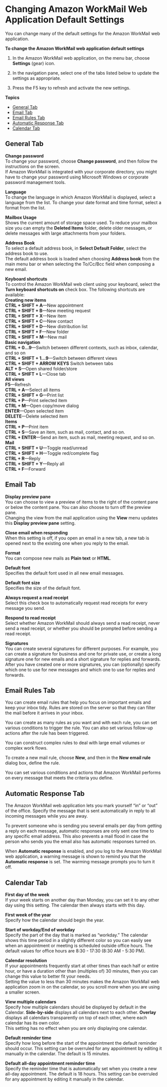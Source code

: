 # Changing Amazon WorkMail Web Application Default Settings<a name="settings_overview"></a>

You can change many of the default settings for the Amazon WorkMail web application\.

**To change the Amazon WorkMail web application default settings**

1. In the Amazon WorkMail web application, on the menu bar, choose **Settings** \(gear\) icon\.

1. In the navigation pane, select one of the tabs listed below to update the settings as appropriate\.

1. Press the F5 key to refresh and activate the new settings\.

**Topics**
+ [General Tab](#general_tab)
+ [Email Tab](#email_tab)
+ [Email Rules Tab](#email_filters_tab)
+ [Automatic Response Tab](#automatic_response_tab)
+ [Calendar Tab](#calendar_tab)

## General Tab<a name="general_tab"></a>

****Change password****  
To change your password, choose **Change password**, and then follow the instructions on the screen\.  
If Amazon WorkMail is integrated with your corporate directory, you might have to change your password using Microsoft Windows or corporate password management tools\.

****Language****  
To change the language in which Amazon WorkMail is displayed, select a language from the list\. To change your date format and time format, select a format from the list\.

****Mailbox Usage****  
Shows the current amount of storage space used\. To reduce your mailbox size you can empty the **Deleted Items** folder, delete older messages, or delete messages with large attachments from your folders\.

****Address Book****  
To select a default address book, in **Select Default Folder**, select the address book to use\.  
The default address book is loaded when choosing **Address book** from the main menu bar or when selecting the To/Cc/Bcc field when composing a new email\.

****Keyboard shortcuts****  
To control the Amazon WorkMail web client using your keyboard, select the **Turn keyboard shortcuts on** check box\. The following shortcuts are available:  
**Creating new items**  
**CTRL \+ SHIFT \+ A**—New appointment  
**CTRL \+ SHIFT \+ B**—New meeting request  
**CTRL \+ SHIFT \+ X**—New item  
**CTRL \+ SHIFT \+ C**—New contact  
**CTRL \+ SHIFT \+ D**—New distribution list  
**CTRL \+ SHIFT \+ F**—New folder  
**CTRL \+ SHIFT \+ M**—New mail  
**Basic navigation**  
**CTRL \+ 0\.\.\.9**—Switch between different contexts, such as inbox, calendar, and so on  
**CTRL \+ SHIFT \+ 1\.\.\.9**—Switch between different views  
**CTRL \+ SHIFT \+ ARROW KEYS** Switch between tabs  
**ALT \+ S**—Open shared folder/store  
**CTRL \+ SHIFT \+ L**—Close tab  
**All views**  
**F5**—Refresh  
**CTRL \+ A**—Select all items  
**CTRL \+ SHIFT \+ G**—Print list  
**CTRL \+ P**—Print selected item  
**CTRL \+ M**—Open copy/move dialog  
**ENTER**—Open selected item  
**DELETE**—Delete selected item  
**Items**  
**CTRL \+ P**—Print item  
**CTRL \+ S**—Save an item, such as mail, contact, and so on\.  
**CTRL \+ ENTER**—Send an item, such as mail, meeting request, and so on\.  
**Mail**  
**CTRL \+ SHIFT \+ U**—Toggle read/unread  
**CTRL \+ SHIFT \+ H**—Toggle red/complete flag  
**CTRL \+ R**—Reply  
**CTRL \+ SHIFT \+ Y**—Reply all  
**CTRL \+ F**—Forward

## Email Tab<a name="email_tab"></a>

****Display preview pane****  
You can choose to view a preview of items to the right of the content pane or below the content pane\. You can also choose to turn off the preview pane\.  
Changing the view from the mail application using the **View** menu updates this **Display preview pane** setting\.

****Close email when responding****  
When this setting is off, if you open an email in a new tab, a new tab is opened next to the existing one when you reply to the email\.

****Format****  
You can compose new mails as **Plain text** or **HTML**\.

****Default font****  
Specifies the default font used in all new email messages\.

****Default font size****  
Specifies the size of the default font\.

****Always request a read receipt****  
Select this check box to automatically request read receipts for every message you send\.

****Respond to read receipt****  
Select whether Amazon WorkMail should always send a read receipt, never send a read receipt, or whether you should be prompted before sending a read receipt\.

****Signatures****  
You can create several signatures for different purposes\. For example, you can create a signature for business and one for private use, or create a long signature one for new emails and a short signature for replies and forwards\.  
After you have created one or more signatures, you can \(optionally\) specify which one to use for new messages and which one to use for replies and forwards\.

## Email Rules Tab<a name="email_filters_tab"></a>

You can create email rules that help you focus on important emails and keep your inbox tidy\. Rules are stored on the server so that they can filter the mail before it arrives in your inbox\.

You can create as many rules as you want and with each rule, you can set various conditions to trigger the rule\. You can also set various follow\-up actions after the rule has been triggered\.

You can construct complex rules to deal with large email volumes or complex work flows\.

To create a new mail rule, choose **New**, and then in the **New email rule** dialog box, define the rule\.

You can set various conditions and actions that Amazon WorkMail performs on every message that meets the criteria you define\.

## Automatic Response Tab<a name="automatic_response_tab"></a>

The Amazon WorkMail web application lets you mark yourself “in” or “out” of the office\. Specify the message that is sent automatically in reply to all incoming messages while you are away\.

To prevent someone who is sending you several emails per day from getting a reply on each message, automatic responses are only sent one time to any specific email address\. This also prevents a mail flood in case the person who sends you the email also has automatic responses turned on\.

When **Automatic response** is enabled, and you log to the Amazon WorkMail web application, a warning message is shown to remind you that the **Automatic response** is set\. The warming message prompts you to turn it off\.

## Calendar Tab<a name="calendar_tab"></a>

****First day of the week****  
If your week starts on another day than Monday, you can set it to any other day using this setting\. The calendar then always starts with this day\.

****First week of the year****  
Specify how the calendar should begin the year\.

****Start of workday/End of workday****  
Specify the part of the day that is marked as “workday\.” The calendar shows this time period in a slightly different color so you can easily see when an appointment or meeting is scheduled outside office hours\. The default values for office hours are 8:30 \- 17:30 \(8:30 AM \- 5:30 PM\)\.

****Calendar resolution****  
If your appointments frequently start at other times than each half or entire hour, or have a duration other than \(multiples of\) 30 minutes, then you can change this value to better fit your needs\.  
Setting the value to less than 30 minutes makes the Amazon WorkMail web application zoom in on the calendar, so you scroll more when you are using a smaller screen\.

****View multiple calendars****  
Specify how multiple calendars should be displayed by default in the Calendar\. **Side\-by\-side** displays all calendars next to each other\. **Overlay** displays all calendars transparently on top of each other, where each calendar has its own color\.  
This setting has no effect when you are only displaying one calendar\.

****Default reminder time****  
Specify how long before the start of the appointment the default reminder should occur\. This setting can be overruled for any appointment by editing it manually in the calendar\. The default is 15 minutes\.

****Default all\-day appointment reminder time****  
Specify the reminder time that is automatically set when you create a new all\-day appointment\. The default is 18 hours\. This setting can be overruled for any appointment by editing it manually in the calendar\.